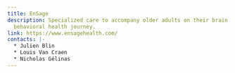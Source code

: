 ```yaml
---
title: EnSage
description: Specialized care to accompany older adults on their brain and
  behavioral health journey.
link: https://www.ensagehealth.com/
contacts: |-
  * J﻿ulien Blin
  * L﻿ouis Van Craen
  * N﻿icholas Gélinas
---
```

